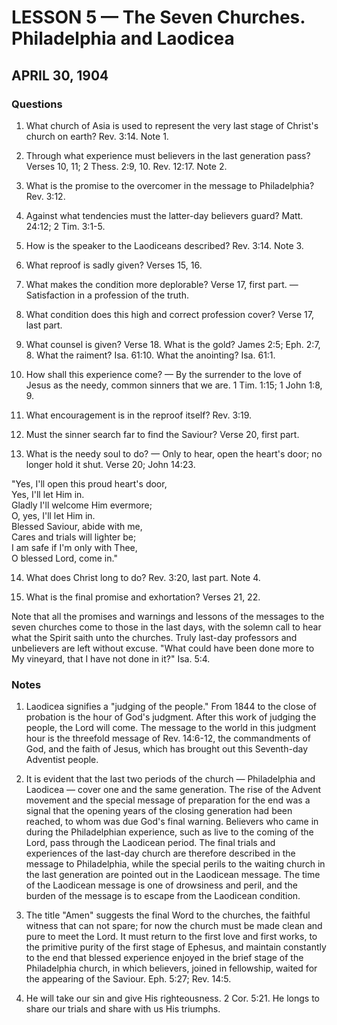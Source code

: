 # LESSON 5 — The Seven Churches. Philadelphia and Laodicea
## APRIL 30, 1904

### Questions

1. What church of Asia is used to represent the very last stage of Christ's church on earth? Rev. 3:14. Note 1.

2. Through what experience must believers in the last generation pass? Verses 10, 11; 2 Thess. 2:9, 10. Rev. 12:17. Note 2.

3. What is the promise to the overcomer in the message to Philadelphia? Rev. 3:12.

4. Against what tendencies must the latter-day believers guard? Matt. 24:12; 2 Tim. 3:1-5.

5. How is the speaker to the Laodiceans described? Rev. 3:14. Note 3.

6. What reproof is sadly given? Verses 15, 16.

7. What makes the condition more deplorable? Verse 17, first part. — Satisfaction in a profession of the truth.

8. What condition does this high and correct profession cover? Verse 17, last part.

9. What counsel is given? Verse 18. What is the gold? James 2:5; Eph. 2:7, 8. What the raiment? Isa. 61:10. What the anointing? Isa. 61:1.

10. How shall this experience come? — By the surrender to the love of Jesus as the needy, common sinners that we are. 1 Tim. 1:15; 1 John 1:8, 9.

11. What encouragement is in the reproof itself? Rev. 3:19.

12. Must the sinner search far to find the Saviour? Verse 20, first part.

13. What is the needy soul to do? — Only to hear, open the heart's door; no longer hold it shut. Verse 20; John 14:23.

"Yes, I'll open this proud heart's door,  
Yes, I'll let Him in.  
Gladly I'll welcome Him evermore;  
O, yes, I'll let Him in.  
Blessed Saviour, abide with me,  
Cares and trials will lighter be;  
I am safe if I'm only with Thee,  
O blessed Lord, come in."

14. What does Christ long to do? Rev. 3:20, last part. Note 4.

15. What is the final promise and exhortation? Verses 21, 22.

Note that all the promises and warnings and lessons of the messages to the seven churches come to those in the last days, with the solemn call to hear what the Spirit saith unto the churches. Truly last-day professors and unbelievers are left without excuse. "What could have been done more to My vineyard, that I have not done in it?" Isa. 5:4.

### Notes

1. Laodicea signifies a "judging of the people." From 1844 to the close of probation is the hour of God's judgment. After this work of judging the people, the Lord will come. The message to the world in this judgment hour is the threefold message of Rev. 14:6-12, the commandments of God, and the faith of Jesus, which has brought out this Seventh-day Adventist people.

2. It is evident that the last two periods of the church — Philadelphia and Laodicea — cover one and the same generation. The rise of the Advent movement and the special message of preparation for the end was a signal that the opening years of the closing generation had been reached, to whom was due God's final warning. Believers who came in during the Philadelphian experience, such as live to the coming of the Lord, pass through the Laodicean period. The final trials and experiences of the last-day church are therefore described in the message to Philadelphia, while the special perils to the waiting church in the last generation are pointed out in the Laodicean message. The time of the Laodicean message is one of drowsiness and peril, and the burden of the message is to escape from the Laodicean condition.

3. The title "Amen" suggests the final Word to the churches, the faithful witness that can not spare; for now the church must be made clean and pure to meet the Lord. It must return to the first love and first works, to the primitive purity of the first stage of Ephesus, and maintain constantly to the end that blessed experience enjoyed in the brief stage of the Philadelphia church, in which believers, joined in fellowship, waited for the appearing of the Saviour. Eph. 5:27; Rev. 14:5.

4. He will take our sin and give His righteousness. 2 Cor. 5:21. He longs to share our trials and share with us His triumphs.